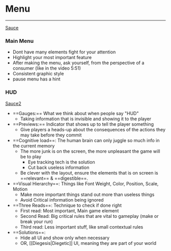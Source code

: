 # Menu
---
[Sauce](https://www.youtube.com/watch?v=bE_ZuNp1CTI&list=PL8K0_g1wdQeoxta9RyvTK-DnhU4jI2QJN&ab_channel=DesignDoc)
### Main Menu
- Dont have many elements fight for your attention
- Highlight your most important feature
- After making the menu, ask yourself, from the perspective of a consumer (like in the video 5:51)
- Consistent graphic style
- pause menu has a hint

### HUD
[Sauce2](https://www.youtube.com/watch?v=4Bv45aPMGyI&ab_channel=GameMaker%27sToolkit)
- ==Gauges:== What we think about when people say "HUD"
	- Taking information that is invisible and showing it to the player
- ==Previews:== Indicator that shows up to tell the player something
	- Give players a heads-up about the consequences of the actions they may take before they commit
- ==Cognitive load==: The human brain can only juggle so much info in the current memory
	- The more junk is on the screen, the more unpleasant the game will be to play
		- Eye tracking tech is the solution
		- Cut back useless information
	- Be clever with the layout, ensure the elements that is on screen is ==relevant== & ==digestible==.
- ==Visual Hierarchy==: Things like Font Weight, Color, Position, Scale, Motion
	- Make more important things stand out more than useless things
	- Avoid Critical information being ignored
- ==Three Reads==: Technique to check if done right
	- First read: Most important, Main game element
	- Second Read: Big critical rules that are vital to gameplay (make or break your run)
	- Third read: Less important stuff, like small contextual rules
- ==Solutions==:
	- Hide all UI and show only when necessary
	- OR, [[Diegesis|Diegetic]] UI, meaning they are part of your world